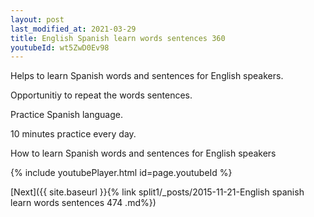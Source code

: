 ```yaml
---
layout: post
last_modified_at: 2021-03-29
title: English Spanish learn words sentences 360 
youtubeId: wt5ZwD0Ev98
---
```

 
 
Helps to learn Spanish words and sentences for English speakers.

Opportunitiy to repeat the words sentences. 

Practice Spanish language. 
 
10 minutes practice every day. 
 
How to learn Spanish words and sentences for English speakers 
 
{% include youtubePlayer.html id=page.youtubeId %}
 
 
[Next]({{ site.baseurl }}{% link  split1/_posts/2015-11-21-English spanish learn words sentences 474 .md%})
 
